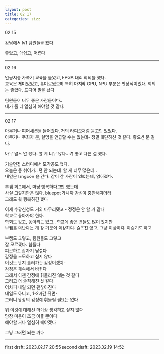 ```yaml
---
layout: post
title: 02 17
categories: zizz
---
```


02 15

강남에서 lv1 팀원들을 봤다  

좋았고, 아쉽고, 어렵다  

---

02 16

인공지능 가속기 교육을 들었고, FPGA 대회 회의를 했다.  
교육은 재미있었고, 흥미로웠으며 특히 마지막 GPU, NPU 부분은 인상적이었다. 회의는 좋았다. 드디어 말을 놨다

팀원들이 너무 좋은 사람들이다..  
내가 좀 더 열심히 해야할 것 같다.

---

02 17

아무거나 피어세션을 들어갔다. 거의 라디오처럼 듣고만 있었다.  
아무거나 주최자 분, 실명을 언급할 수는 없는데- 정말 대단하신 것 같다. 좋으신 분 같다.

아무 말도 안 했다. 할 게 너무 많다.. 켜 놓고 다른 걸 했다.

기술면접 스터디에서 모각공도 했다.  
오늘은 좀 쉬어가.. 면 안 되는데, 할 게 너무 많은데..  
내일은 langcon 을 간다. 같이 갈 사람이 있었는데, 없어졌다.

부캠 회고에서, 마냥 행복하다고만 했는데  
사실 그렇지만은 않다. bluepot 가니까 감성이 충만해지더라  
그래도 뭐 행복하긴 했다

이제 수강신청도 거의 마무리됐고 - 정정은 안 할 거 같다  
학교로 돌아가야 한다.  
학회도 있고, 동아리도 있고.. 학교에 좋은 분들도 많이 있지만  
부캠을 떠난다는 게 참 기분이 이상하다. 슬프진 않고, 그냥 이상하다. 아쉽기도 하고

부캠도 그렇고, 팀원들도 그렇고  
잘 모르겠다. 힘들다  
피곤하고 갑자기 낯설다  
감정을 소모하고 싶지 않다  
이것도 단지 흘러가는 감정이겠지-  
감정은 계속해서 바뀐다  
그래서 이젠 감정에 휘둘리진 않는 것 같다  
그리고 더 솔직해진 것 같다  
어차피 내일 되면 괜찮아진다  
내일도 아니고, 1-2시간 뒤면-  
그러니 당장의 감정에 휘둘릴 필요는 없다

뭐 이것에 대해선 더이상 생각하고 싶지 않다  
당장 마음이 조금 아플 뿐이다  
해야할 거나 열심히 해야겠다

그냥 그러면 되는 거다

---

first draft: 2023.02.17 20:55
second draft: 2023.02.19 14:52